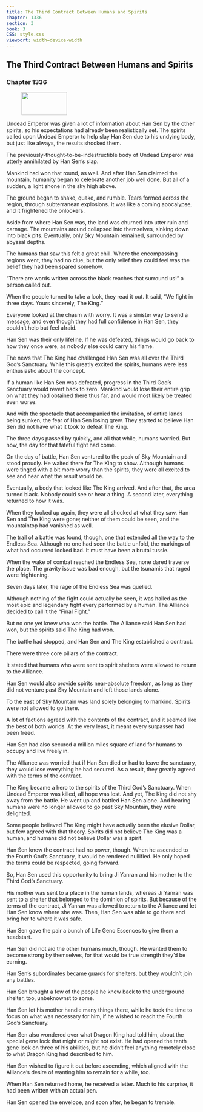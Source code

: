 ```yaml
---
title: The Third Contract Between Humans and Spirits
chapter: 1336
section: 3
book: 3
CSS: style.css
viewport: width=device-width
---
```


## The Third Contract Between Humans and Spirits

### Chapter 1336

<figure>
	<img src="../Images/gem.gif" alt="" id="gem" width="120" height="60" />
</figure>

Undead Emperor was given a lot of information about Han Sen by the other spirits, so his expectations had already been realistically set. The spirits called upon Undead Emperor to help slay Han Sen due to his undying body, but just like always, the results shocked them.

The previously-thought-to-be-indestructible body of Undead Emperor was utterly annihilated by Han Sen’s slap.

Mankind had won that round, as well. And after Han Sen claimed the mountain, humanity began to celebrate another job well done. But all of a sudden, a light shone in the sky high above.

The ground began to shake, quake, and rumble. Tears formed across the region, through subterranean explosions. It was like a coming apocalypse, and it frightened the onlookers.

Aside from where Han Sen was, the land was churned into utter ruin and carnage. The mountains around collapsed into themselves, sinking down into black pits. Eventually, only Sky Mountain remained, surrounded by abyssal depths.

The humans that saw this felt a great chill. Where the encompassing regions went, they had no clue, but the only relief they could feel was the belief they had been spared somehow.

“There are words written across the black reaches that surround us!” a person called out.

When the people turned to take a look, they read it out. It said, “We fight in three days. Yours sincerely, The King.”

Everyone looked at the chasm with worry. It was a sinister way to send a message, and even though they had full confidence in Han Sen, they couldn’t help but feel afraid.

Han Sen was their only lifeline. If he was defeated, things would go back to how they once were, as nobody else could carry his flame.

The news that The King had challenged Han Sen was all over the Third God’s Sanctuary. While this greatly excited the spirits, humans were less enthusiastic about the concept.

If a human like Han Sen was defeated, progress in the Third God’s Sanctuary would revert back to zero. Mankind would lose their entire grip on what they had obtained there thus far, and would most likely be treated even worse.

And with the spectacle that accompanied the invitation, of entire lands being sunken, the fear of Han Sen losing grew. They started to believe Han Sen did not have what it took to defeat The King.

The three days passed by quickly, and all that while, humans worried. But now, the day for that fateful fight had come.

On the day of battle, Han Sen ventured to the peak of Sky Mountain and stood proudly. He waited there for The King to show. Although humans were tinged with a bit more worry than the spirits, they were all excited to see and hear what the result would be.

Eventually, a body that looked like The King arrived. And after that, the area turned black. Nobody could see or hear a thing. A second later, everything returned to how it was.

When they looked up again, they were all shocked at what they saw. Han Sen and The King were gone; neither of them could be seen, and the mountaintop had vanished as well.

The trail of a battle was found, though, one that extended all the way to the Endless Sea. Although no one had seen the battle unfold, the markings of what had occurred looked bad. It must have been a brutal tussle.

When the wake of combat reached the Endless Sea, none dared traverse the place. The gravity issue was bad enough, but the tsunamis that raged were frightening.

Seven days later, the rage of the Endless Sea was quelled.

Although nothing of the fight could actually be seen, it was hailed as the most epic and legendary fight every performed by a human. The Alliance decided to call it the “Final Fight.”

But no one yet knew who won the battle. The Alliance said Han Sen had won, but the spirits said The King had won.

The battle had stopped, and Han Sen and The King established a contract.

There were three core pillars of the contract.

It stated that humans who were sent to spirit shelters were allowed to return to the Alliance.

Han Sen would also provide spirits near-absolute freedom, as long as they did not venture past Sky Mountain and left those lands alone.

To the east of Sky Mountain was land solely belonging to mankind. Spirits were not allowed to go there.

A lot of factions agreed with the contents of the contract, and it seemed like the best of both worlds. At the very least, it meant every surpasser had been freed.

Han Sen had also secured a million miles square of land for humans to occupy and live freely in.

The Alliance was worried that if Han Sen died or had to leave the sanctuary, they would lose everything he had secured. As a result, they greatly agreed with the terms of the contract.

The King became a hero to the spirits of the Third God’s Sanctuary. When Undead Emperor was killed, all hope was lost. And yet, The King did not shy away from the battle. He went up and battled Han Sen alone. And hearing humans were no longer allowed to go past Sky Mountain, they were delighted.

Some people believed The King might have actually been the elusive Dollar, but few agreed with that theory. Spirits did not believe The King was a human, and humans did not believe Dollar was a spirit.

Han Sen knew the contract had no power, though. When he ascended to the Fourth God’s Sanctuary, it would be rendered nullified. He only hoped the terms could be respected, going forward.

So, Han Sen used this opportunity to bring Ji Yanran and his mother to the Third God’s Sanctuary.

His mother was sent to a place in the human lands, whereas Ji Yanran was sent to a shelter that belonged to the dominion of spirits. But because of the terms of the contract, Ji Yanran was allowed to return to the Alliance and let Han Sen know where she was. Then, Han Sen was able to go there and bring her to where it was safe.

Han Sen gave the pair a bunch of Life Geno Essences to give them a headstart.

Han Sen did not aid the other humans much, though. He wanted them to become strong by themselves, for that would be true strength they’d be earning.

Han Sen’s subordinates became guards for shelters, but they wouldn’t join any battles.

Han Sen brought a few of the people he knew back to the underground shelter, too, unbeknownst to some.

Han Sen let his mother handle many things there, while he took the time to focus on what was necessary for him, if he wished to reach the Fourth God’s Sanctuary.

Han Sen also wondered over what Dragon King had told him, about the special gene lock that might or might not exist. He had opened the tenth gene lock on three of his abilities, but he didn’t feel anything remotely close to what Dragon King had described to him.

Han Sen wished to figure it out before ascending, which aligned with the Alliance’s desire of wanting him to remain for a while, too.

When Han Sen returned home, he received a letter. Much to his surprise, it had been written with an actual pen.

Han Sen opened the envelope, and soon after, he began to tremble.